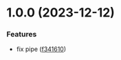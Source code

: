 # 1.0.0 (2023-12-12)


### Features

* fix pipe ([f341610](https://github.com/danillotorresdev/learning-tutor-apps/commit/f34161031dff744b9b4b2c5e48243f240a725443))
